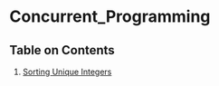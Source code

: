 # Concurrent_Programming

## Table on Contents
1. [Sorting Unique Integers](./Sorting_Unique_Integers)